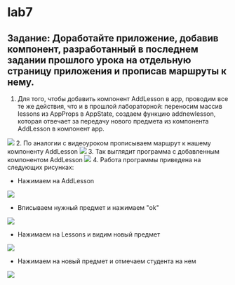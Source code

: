 # lab7
## Задание: Доработайте приложение, добавив компонент, разработанный в последнем задании прошлого урока на отдельную страницу приложения и прописав маршруты к нему.
1. Для того, чтобы добавить компонент AddLesson в app, проводим все те же действия, что и в прошлой лабораторной: переносим массив lessons из AppProps в AppState, создаем функцию addnewlesson, которая отвечает за передачу нового предмета из компонента AddLesson в компонент app.
<img src = https://sun9-37.userapi.com/c857528/v857528698/1d6e50/uWHGkCcw_Tc.jpg>
2. По аналогии с видеоуроком прописываем маршрут к нашему компоненту AddLesson
<img src = https://sun9-8.userapi.com/c857528/v857528698/1d6e57/LSAHhhIumjw.jpg> 
3. Так выглядит программа с добавленным компонентом AddLesson
<img src = https://sun9-12.userapi.com/c857528/v857528698/1d6e7b/xo8RsW604yY.jpg>
4. Работа программы приведена на следующих рисунках:

 - Нажимаем на AddLesson
 <img src = https://sun9-49.userapi.com/c857528/v857528698/1d6e82/WaUOyuFl1hY.jpg>
 
 - Вписываем нужный предмет и нажимаем "ok"
 <img src = https://sun9-57.userapi.com/c857528/v857528698/1d6e9a/HZGbqGpEp70.jpg >
 
 - Нажимаем на Lessons и видим новый предмет
 <img src = https://sun9-34.userapi.com/c857528/v857528698/1d6ea8/AkraAfgWiVY.jpg >
 
 - Нажимаем на новый предмет и отмечаем студента на нем
  <img src = https://sun9-57.userapi.com/c857528/v857528698/1d6eaf/JcEKZeoLhnk.jpg >
